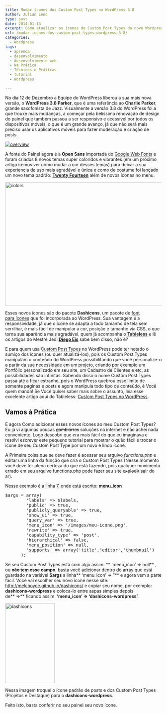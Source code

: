 ```yaml
---
title: Mudar ícones dos Custom Post Types no WordPress 3.8
author: Julian Leno
type: post
date: 2014-01-13
excerpt: Como atualizar os ícones do Custom Post Types do novo Wordpress.
url: /mudar-icones-dos-custom-post-types-wordpress-3-8/
categories:
  - Wordpress
tags:
  - aprenda
  - desenvolvimento
  - desenvolvimento web
  - Na Prática
  - Técnicas e Práticas
  - tutorial
  - Wordpress

---
```

No dia 12 de Dezembro a Equipe do WordPress liberou a sua mais nova versão, o **WordPress 3.8 Parker**, que é uma referência ao **Charlie Parker**, grande saxofonista de Jazz. Visualmente a versão 3.8 do WordPress foi a que trouxe mais mudanças, a começar pela belíssima renovação de design do painel que também passou a ser responsivo e acessível por todos os dispositivos móveis, o que é um grande avanço, já que não será mais preciso usar os aplicativos móveis para fazer moderação e criação de posts.

[<img class="size-full wp-image-40235 aligncenter" alt="overview" src="http://tableless.com.br/wp-content/uploads/2014/01/overview.jpg" srcset="uploads/2014/01/overview.jpg 623w, uploads/2014/01/overview-329x101.jpg 329w, uploads/2014/01/overview-588x182.jpg 588w" sizes="(max-width: 623px) 100vw, 623px" />][1]

A fonte do Painel agora é a **Open Sans** importada do <a title="Open Sans" href="http://www.google.com/fonts/specimen/Open+Sans" target="_blank">Google Web Fonts</a> e foram criados 8 novos temas super coloridos e vibrantes (em um próximo artigo iremos ver como mudar a cor desses temas) para deixar a sua experiencia de uso mais agradável e única e como de costume foi lançado um novo tema padrão: <a title="Novo tema padrão do WordPress 3.8" href="http://twentyfourteendemo.wordpress.com/" target="_blank"><strong>Twenty Fourteen</strong></a> além de novos ícones no menu.

<p class="aligncenter">
  <a href="http://tableless.com.br/wp-content/uploads/2014/01/colors1.png"><img class=" wp-image-40238 aligncenter" alt="colors" src="http://tableless.com.br/wp-content/uploads/2014/01/colors1.png" width="559" height="398" srcset="uploads/2014/01/colors1.png 932w, uploads/2014/01/colors1-235x168.png 235w, uploads/2014/01/colors1-435x310.png 435w" sizes="(max-width: 559px) 100vw, 559px" /></a>
</p>

Esses novos ícones são do pacote **Dashicons**, um pacote de [font para ícones][2] que foi incorporada ao WordPress. Sua vantagem é a responsividade, já que o ícone se adapta a todo tamanho de tela sem serrilhar, é mais fácil de manipular a cor, posição e tamanho via CSS, o que torna sua aparência mais agradável. quem já acompanha o **[Tableless][3]** e lê os artigos do Mestre Jedi **[Diego Eis][4]** sabe bem disso, não é?

E para quem usa [Custom Post Types][5] no WordPress pode ter notado o sumiço dos ícones (ou quer atualizá-los), pois os Custom Post Types manipulam o conteúdo do WordPress possibilitando que você personalize-o a partir da sua necessidade em um projeto, criando por exemplo um Portfólio personalizado em seu site, um Cadastro de Clientes e etc, as possibilidades são infinitas. Sabendo disso o nome Custom Post Types passa até a ficar estranho, pois o WordPress quebrou esse limite de somente paginas e posts e agora manipula todo tipo de conteúdo, é Você quem manda! Se Você quiser saber mais sobre o assunto, leia esse excelente artigo aqui do Tableless: [Custom Post Types no WordPress][6].

## Vamos à Prática

E agora Como adicionar esses novos ícones ao meu Custom Post Types? Eu já vi algumas poucas <del datetime="2014-01-07">gambiarras</del> soluções na internet e não achei nada conveniente. Logo descobri que era mais fácil do que eu imaginava e resolvi escrever este pequeno tutorial para mostrar o quão fácil é trocar o ícone de seu Custom Post Type por um novo e lindo ícone.

A Primeira coisa que se deve fazer é acessar seu arquivo _functions.php_ e editar uma linha da função que cria o Custom Post Types (Nesse momento você deve ter plena certeza do que está fazendo, pois qualquer movimento errado em seu arquivo functions.php pode fazer seu site <del datetime="2014-01-07">explodir</del> sair do ar).

Nesse exemplo é a linha 7, onde está escrito: **menu_icon**

<pre class="lang-php">$args = array(
		'labels' =&gt; $labels,
		'public' =&gt; true,
		'publicly_queryable' =&gt; true,
		'show_ui' =&gt; true,
		'query_var' =&gt; true,
		'menu_icon' =&gt; '<!--?php bloginfo('template_url'); ?-->/images/meu-icone.png',
		'rewrite' =&gt; true,
		'capability_type' =&gt; 'post',
		'hierarchical' =&gt; false,
		'menu_position' =&gt; null,
		'supports' =&gt; array('title','editor','thumbnail')
	  );</pre>

Se seu Custom Post Types está com algo assim: ** &#8216;menu_icon&#8217; => null** , ou **não tem esse campo**, basta você adicionar dentro do array que está guardado na variável **$args** a linha** &#8216;menu_icon&#8217; => &#8221;** e agora vem a parte fácil. Você vai escolher seu novo ícone nesse site: <http://melchoyce.github.io/dashicons/> e copiar seu nome, por exemplo: **dashicons-wordpress** e coloca-lo entre aspas simples depois de** =>** ficando assim: **&#8216;menu_icon&#8217; => &#8216;dashicons-wordpress&#8217;.**

[<img class="size-full wp-image-40240 aligncenter" alt="dashicons" src="http://tableless.com.br/wp-content/uploads/2014/01/dash.png" width="159" height="257" />][7]

Nessa imagem troquei o ícone padrão de posts e dos Custom Post Types (Projetos e Destaque) para o **dashicons-wordpress**.

Feito isto, basta conferir no seu painel seu novo ícone.

 [1]: http://tableless.com.br/wp-content/uploads/2014/01/overview.jpg
 [2]: http://tableless.com.br/utilizando-icones-formato-font/ "Font icons – Utilizando ícones em formato de font"
 [3]: http://tableless.com.br/
 [4]: http://tableless.com.br/author/diego-eis/
 [5]: http://tableless.com.br/custom-post-types-wordpress
 [6]: http://tableless.com.br/custom-post-types-wordpress/
 [7]: http://tableless.com.br/wp-content/uploads/2014/01/dash.png